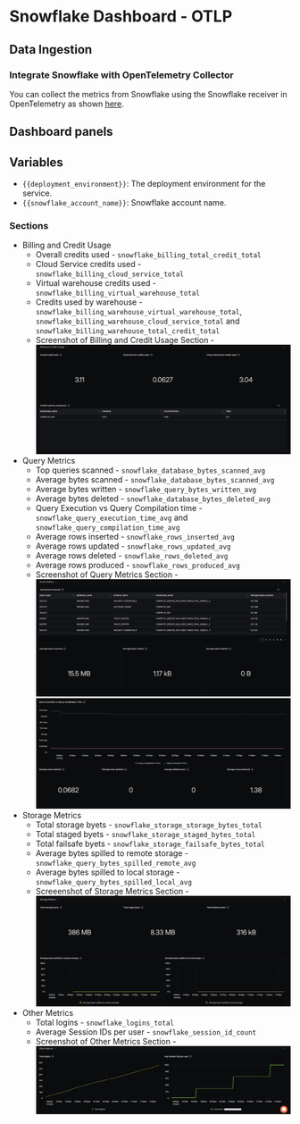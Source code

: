 # Snowflake Dashboard - OTLP

## Data Ingestion

### Integrate Snowflake with OpenTelemetry Collector

You can collect the metrics from Snowflake using the Snowflake receiver in OpenTelemetry as shown [here](https://github.com/open-telemetry/opentelemetry-collector-contrib/tree/main/receiver/snowflakereceiver).

## Dashboard panels

## Variables

- `{{deployment_environment}}`: The deployment environment for the service.
- `{{snowflake_account_name}}`: Snowflake account name.

### Sections

- Billing and Credit Usage
  - Overall credits used - `snowflake_billing_total_credit_total`
  - Cloud Service credits used - `snowflake_billing_cloud_service_total`
  - Virtual warehouse credits used - `snowflake_billing_virtual_warehouse_total`
  - Credits used by warehouse - `snowflake_billing_warehouse_virtual_warehouse_total`, `snowflake_billing_warehouse_cloud_service_total` and `snowflake_billing_warehouse_total_credit_total`
  - Screenshot of Billing and Credit Usage Section - ![Billing and Credit Usage Screenshot](assets/billing_and_credit_usage.png)
- Query Metrics
  - Top queries scanned - `snowflake_database_bytes_scanned_avg`
  - Average bytes scanned - `snowflake_database_bytes_scanned_avg`
  - Average bytes written - `snowflake_query_bytes_written_avg`
  - Average bytes deleted - `snowflake_database_bytes_deleted_avg`
  - Query Execution vs Query Compilation time - `snowflake_query_execution_time_avg` and `snowflake_query_compilation_time_avg`
  - Average rows inserted - `snowflake_rows_inserted_avg`
  - Average rows updated - `snowflake_rows_updated_avg`
  - Average rows deleted - `snowflake_rows_deleted_avg`
  - Average rows produced - `snowflake_rows_produced_avg`
  - Screenshot of Query Metrics Section - ![Query Metrics 1 Screenshot](assets//query_metrics_1.png) ![Query Metrics 2 Screenshot](assets/query_metrics_2.png)
- Storage Metrics
  - Total storage byets - `snowflake_storage_storage_bytes_total`
  - Total staged byets - `snowflake_storage_staged_bytes_total`
  - Total failsafe byets - `snowflake_storage_failsafe_bytes_total`
  - Average bytes spilled to remote storage - `snowflake_query_bytes_spilled_remote_avg`
  - Average bytes spilled to local storage - `snowflake_query_bytes_spilled_local_avg`
  - Screeenshot of Storage Metrics Section - ![Storage Metrics Screenshot](assets/storage_metrics.png)
- Other Metrics
  - Total logins - `snowflake_logins_total`
  - Average Session IDs per user - `snowflake_session_id_count`
  - Screenshot of Other Metrics Section - ![Other Metrics Screenshot](assets/other_metrics.png)
